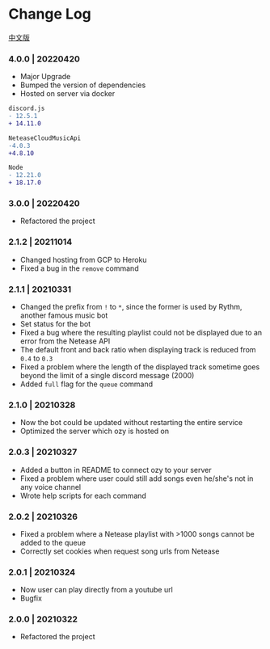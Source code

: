 # Change Log

[中文版](https://github.com/k27dong/bamboo/blob/main/CHANGELOG_CN.md)

### 4.0.0 | 20220420
- Major Upgrade
- Bumped the version of dependencies
- Hosted on server via docker

```diff
discord.js
- 12.5.1
+ 14.11.0

NeteaseCloudMusicApi
-4.0.3
+4.8.10

Node
- 12.21.0
+ 18.17.0
```

### 3.0.0 | 20220420
- Refactored the project

### 2.1.2 | 20211014
- Changed hosting from GCP to Heroku
- Fixed a bug in the `remove` command

### 2.1.1 | 20210331
- Changed the prefix from `!` to `*`, since the former is used by Rythm, another famous music bot
- Set status for the bot
- Fixed a bug where the resulting playlist could not be displayed due to an error from the Netease API
- The default front and back ratio when displaying track is reduced from `0.4` to `0.3`
- Fixed a problem where the length of the displayed track sometime goes beyond the limit of a single discord message (2000)
- Added `full` flag for the `queue` command

### 2.1.0 | 20210328
- Now the bot could be updated without restarting the entire service
- Optimized the server which ozy is hosted on

### 2.0.3 | 20210327
- Added a button in README to connect ozy to your server
- Fixed a problem where user could still add songs even he/she's not in any voice channel
- Wrote help scripts for each command

### 2.0.2 | 20210326
- Fixed a problem where a Netease playlist with >1000 songs cannot be added to the queue
- Correctly set cookies when request song urls from Netease

### 2.0.1 | 20210324
- Now user can play directly from a youtube url
- Bugfix

### 2.0.0 | 20210322
- Refactored the project